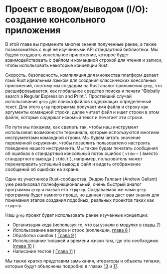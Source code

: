 # Проект с вводом/выводом (I/O): создание консольного приложения

В этой главе вы примените многие знания полученные ранее, а также познакомитесь с ещё не изученными API стандартной библиотеки. Мы будем создавать консольное приложение, которое будет взаимодействовать с файлом и командной строкой для чтения и записи, чтобы использовать некоторые концепции Rust.

Скорость, безопасность, компиляция для множества платформ делает язык Rust идеальным языком для создания классических консольных приложений, поэтому мы создадим на Rust аналог приложения `grep`, что расшифровывается, как глобальное средство поиска и печати “**G**lobally search a **R**egular **E**xpression and **P**rint.”. Простейший случай использования `grep` для поиска файлов содержащих определенный текст. Для этого `grep` программа получает имя файла и строку как аргументы командной строки, далее читает файл и ищет строки в этом файле, которые содержат искомый текст и печатает эти строки.

По пути мы покажем, как сделать так, чтобы наш инструмент использовал возможности терминала, которые используются многими инструментами командной строки. Мы будем читать значение переменной окружения, чтобы позволить пользователю настроить поведение нашего инструмента. Мы также будем печатать сообщения об ошибках в стандартный консольный поток ошибок ( `stderr` ) вместо стандартного вывода ( `stdout` ), например, пользователь может перенаправить успешный вывод в файл и видеть отображение сообщений об ошибках на экране.

Один из участников Rust-сообщества, Эндрю Галлант (Andrew Gallant) уже реализовал полнофункциональный, очень быстрый аналог программы `grep` и назвал его `ripgrep`. Создаваемая же нами `grep` программа будет намного проще, но данная глава даст вам знания для понимания этапов создания подобных, реальных проектов таких как `ripgrep`.

Наш `grep` проект будет использовать ранее изученные концепции:

- Организация кода (используя то, что вы узнали о модулях в [ главы 7]<!--  -->)
- Использование векторов и строк (коллекции, [глава 8]<!--  --> )
- Обработка ошибок ( [Глава 9]<!--  --> )
- Использование типажей и времени жизни там, где это необходимо ([глава 10] <!--  -->)
- Написание тестов ( [Глава 11] <!--  --> )

Мы также кратко представим замыкания, итераторы и объекты типажи, которые будут объяснены подробно в главах [13] <!--  --> и [17]<!--  -->.


[ главы 7]: ch07-00-managing-growing-projects-with-packages-crates-and-modules.html
[глава 8]: ch08-00-common-collections.html
[Глава 9]: ch09-00-error-handling.html
[глава 10]: ch10-00-generics.html
[Глава 11]: ch11-00-testing.html
[13]: ch13-00-functional-features.html
[17]: ch17-00-oop.html